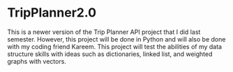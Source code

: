 # TripPlanner2.0
This is a newer version of the Trip Planner API project that I did last semester. However, this project will be done in Python and will also be done with my coding friend Kareem. This project will test the abilities of my data structure skills with ideas such as dictionaries, linked list, and weighted graphs with vectors.
